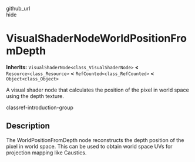 github\_url  
hide

# VisualShaderNodeWorldPositionFromDepth

**Inherits:** `VisualShaderNode<class_VisualShaderNode>` **&lt;**
`Resource<class_Resource>` **&lt;** `RefCounted<class_RefCounted>`
**&lt;** `Object<class_Object>`

A visual shader node that calculates the position of the pixel in world
space using the depth texture.

classref-introduction-group

## Description

The WorldPositionFromDepth node reconstructs the depth position of the
pixel in world space. This can be used to obtain world space UVs for
projection mapping like Caustics.
